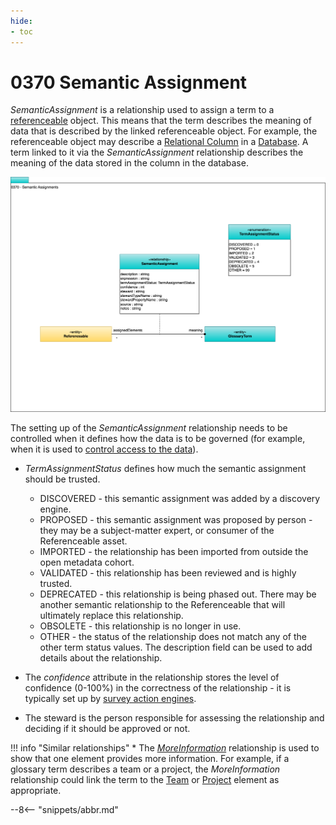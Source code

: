 ```yaml
---
hide:
- toc
---
```


<!-- SPDX-License-Identifier: CC-BY-4.0 -->
<!-- Copyright Contributors to the ODPi Egeria project. -->

# 0370 Semantic Assignment

*SemanticAssignment* is a relationship used to assign a term to a [referenceable](/types/0/0010-Base-Model) object. This means that the term describes the meaning of data that is described by the linked referenceable object.  For example, the referenceable object may describe a [Relational Column](/types/5/0534-Relational-Schemas) in a [Database](/types/2/0224-Databases).  A term linked to it via the *SemanticAssignment* relationship describes the meaning of the data stored in the column in the database.


![UML](0370-Semantic-Assignment.svg)

The setting up of the *SemanticAssignment* relationship needs to be controlled when it defines how the data is to be governed (for example, when it is used to [control access to the data](/features/synchronized-access-control/overview)).

* *TermAssignmentStatus* defines how much the semantic assignment should be trusted.

    * DISCOVERED - this semantic assignment was added by a discovery engine.
    * PROPOSED - this semantic assignment was proposed by person - they may be a subject-matter expert, or consumer of the Referenceable asset.
    * IMPORTED - the relationship has been imported from outside the open metadata cohort.
    * VALIDATED - this relationship has been reviewed and is highly trusted.
    * DEPRECATED - this relationship is being phased out.  There may be another semantic relationship to the Referenceable that will ultimately replace this relationship.
    * OBSOLETE - this relationship is no longer in use.
    * OTHER - the status of the relationship does not match any of the other term status values.  The description field can be used to add details about the relationship.

* The *confidence* attribute in the relationship stores the level of confidence (0-100%) in the correctness of the relationship - it is typically set up by [survey action engines](/concepts/survey-action-engine).
* The steward is the person responsible for assessing the relationship and deciding if it should be approved or not.


!!! info "Similar relationships"
    * The [*MoreInformation*](0019-More-Information) relationship is used to show that one element provides more information.  For example, if a glossary term describes a team or a project, the *MoreInformation* relationship could link the term to the [Team](/types/1/0115-Teams) or [Project](/types/1/0130-Projects) element as appropriate.

--8<-- "snippets/abbr.md"